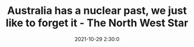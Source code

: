 ---
"title": "Australia has a nuclear past, we just like to forget it - The North West Star"
"date": "2021-10-29 2:30:0"
"feed_name": "GOOGLENEWSDRILLING"
"feed_website": "https://news.google.com/search?q=drilling%2Bincident&hl=en-US&gl=US&ceid=US:en"
"feed_rss": "https://news.google.com/rss/search?q=drilling%2Bincident&hl=en-US&gl=US&ceid=US:en"
"link": "https://www.northweststar.com.au/story/7485098/australia-has-a-nuclear-past-we-just-like-to-forget-it/?cs=9676"
"source": "{'href': 'https://www.northweststar.com.au', 'title': 'The North West Star'}"
"file": "_posts/2021-1-1-cca711ff93df2eaadfd91f188723b3b6fb3284b2.md"
"accident": "1"
"drilling": "0"
"dead": "0"
"injured": "0"
"arrested": "0"
"place": "unknown place"
"where": "unknown site"
"causes": "unknown"
"place_uri": "unknown place"
---